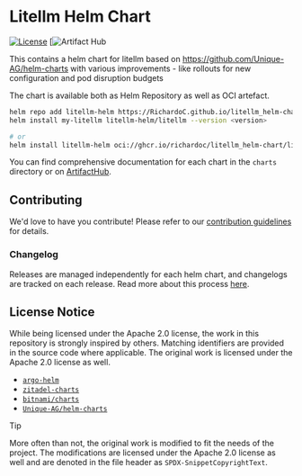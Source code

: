# Litellm Helm Chart

[![License](https://img.shields.io/badge/License-Apache%202.0-blue.svg)](https://opensource.org/licenses/Apache-2.0)
[![Artifact Hub](https://artifacthub.io/packages/helm/litellm-helm/litellm)

This contains a helm chart for litellm based on <https://github.com/Unique-AG/helm-charts> with various improvements - like rollouts for new configuration and pod disruption budgets

The chart is available both as Helm Repository as well as OCI artefact.

```sh
helm repo add litellm-helm https://RichardoC.github.io/litellm_helm-chart/
helm install my-litellm litellm-helm/litellm --version <version>

# or
helm install litellm-helm oci://ghcr.io/richardoc/litellm_helm-chart/litellm --version <version>
```

You can find comprehensive documentation for each chart in the `charts` directory or on [ArtifactHub](https://artifacthub.io/packages/helm/litellm-helm/litellm).

## Contributing

We'd love to have you contribute! Please refer to our [contribution guidelines](https://github.com/RichardoC/litellm_helm-chart/blob/main/CONTRIBUTING.md) for details.

### Changelog

Releases are managed independently for each helm chart, and changelogs are tracked on each release. Read more about this process [here](https://github.com/RichardoC/litellm_helm-chart/blob/main/CONTRIBUTING.md#changelog).

## License Notice

While being licensed under the Apache 2.0 license, the work in this repository is strongly inspired by others. Matching identifiers are provided in the source code where applicable. The original work is licensed under the Apache 2.0 license as well.

- [`argo-helm`](https://github.com/argoproj/argo-helm/tree/main)
- [`zitadel-charts`](https://github.com/zitadel/zitadel-charts)
- [`bitnami/charts`](https://github.com/bitnami/charts)
- [`Unique-AG/helm-charts`](https://github.com/Unique-AG/helm-charts)

> [!TIP]
> More often than not, the original work is modified to fit the needs of the project. The modifications are licensed under the Apache 2.0 license as well and are denoted in the file header as `SPDX-SnippetCopyrightText`.
